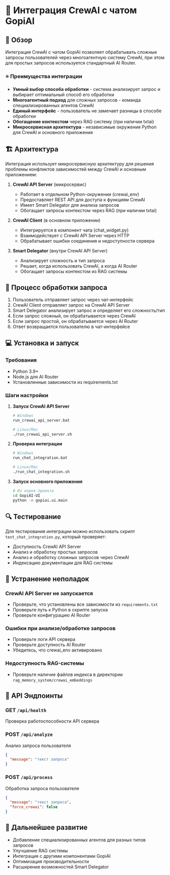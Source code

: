 # 🤝 Интеграция CrewAI с чатом GopiAI

## 📑 Обзор

Интеграция CrewAI с чатом GopiAI позволяет обрабатывать сложные запросы пользователей через многоагентную систему CrewAI, при этом для простых запросов используется стандартный AI Router.

### ⭐ Преимущества интеграции

- **Умный выбор способа обработки** - система анализирует запрос и выбирает оптимальный способ его обработки
- **Многоагентный подход** для сложных запросов - команда специализированных агентов CrewAI
- **Единый интерфейс** - пользователь не замечает разницы в способе обработки
- **Обогащение контекстом** через RAG систему (при наличии txtai)
- **Микросервисная архитектура** - независимые окружения Python для CrewAI и основного приложения

## 🏗️ Архитектура

Интеграция использует микросервисную архитектуру для решения проблемы конфликтов зависимостей между CrewAI и основным приложением:

1. **CrewAI API Server** (микросервис)
   - Работает в отдельном Python-окружении (crewai_env)
   - Предоставляет REST API для доступа к функциям CrewAI
   - Имеет Smart Delegator для анализа запросов
   - Обогащает запросы контекстом через RAG (при наличии txtai)

2. **CrewAI Client** (в основном приложении)
   - Интегрируется в компонент чата (chat_widget.py)
   - Взаимодействует с CrewAI API Server через HTTP
   - Обрабатывает ошибки соединения и недоступности сервера

3. **Smart Delegator** (внутри CrewAI API Server)
   - Анализирует сложность и тип запроса
   - Решает, когда использовать CrewAI, а когда AI Router
   - Обогащает запросы контекстом из RAG системы

## 🔄 Процесс обработки запроса

1. Пользователь отправляет запрос через чат-интерфейс
2. CrewAI Client отправляет запрос на CrewAI API Server
3. Smart Delegator анализирует запрос и определяет его сложность/тип
4. Если запрос сложный, он обрабатывается через CrewAI
5. Если запрос простой, он обрабатывается через AI Router
6. Ответ возвращается пользователю в чат-интерфейсе

## 💻 Установка и запуск

### Требования

- Python 3.9+
- Node.js для AI Router
- Установленные зависимости из requirements.txt

### Шаги настройки

1. **Запуск CrewAI API Server**
   ```bash
   # Windows
   run_crewai_api_server.bat
   
   # Linux/Mac
   ./run_crewai_api_server.sh
   ```

2. **Проверка интеграции**
   ```bash
   # Windows
   run_chat_integration.bat
   
   # Linux/Mac
   ./run_chat_integration.sh
   ```

3. **Запуск основного приложения**
   ```bash
   # Из корня проекта
   cd GopiAI-UI
   python -m gopiai.ui.main
   ```

## 🔍 Тестирование

Для тестирования интеграции можно использовать скрипт `test_chat_integration.py`, который проверяет:

- Доступность CrewAI API Server
- Анализ и обработку простых запросов
- Анализ и обработку сложных запросов через CrewAI
- Индексацию документации для RAG системы

## 🔧 Устранение неполадок

### CrewAI API Server не запускается

- Проверьте, что установлены все зависимости из `requirements.txt`
- Проверьте путь к Python в скрипте запуска
- Проверьте конфигурацию AI Router

### Ошибки при анализе/обработке запросов

- Проверьте логи API сервера
- Проверьте доступность AI Router
- Убедитесь, что crewai_env активировано

### Недоступность RAG-системы

- Проверьте наличие файлов индекса в директории `rag_memory_system/crewai_embeddings`

## 📝 API Эндпоинты

### GET `/api/health`
Проверка работоспособности API сервера

### POST `/api/analyze`
Анализ запроса пользователя
```json
{
  "message": "текст запроса"
}
```

### POST `/api/process`
Обработка запроса пользователя
```json
{
  "message": "текст запроса",
  "force_crewai": false
}
```

## 🚧 Дальнейшее развитие

- Добавление специализированных агентов для разных типов запросов
- Улучшение RAG системы
- Интеграция с другими компонентами GopiAI
- Оптимизация производительности
- Расширение возможностей Smart Delegator